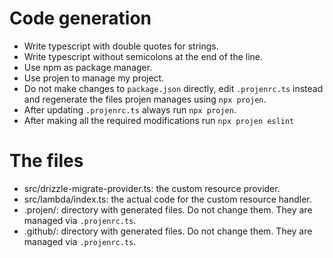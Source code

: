 # Code generation
- Write typescript with double quotes for strings.
- Write typescript without semicolons at the end of the line.
- Use npm as package manager.
- Use projen to manage my project.
- Do not make changes to `package.json` directly, edit `.projenrc.ts` instead and regenerate the files projen manages using `npx projen`.
- After updating `.projenrc.ts` always run `npx projen`.
- After making all the required modifications run `npx projen eslint`

# The files
- src/drizzle-migrate-provider.ts: the custom resource provider.
- src/lambda/index.ts: the actual code for the custom resource handler.
- .projen/: directory with generated files. Do not change them. They are managed via `.projenrc.ts`.
- .github/: directory with generated files. Do not change them. They are managed via `.projenrc.ts`.
